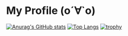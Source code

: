 # My Profile (о´∀`о)

[![Anurag's GitHub stats](https://github-readme-stats.vercel.app/api?username=kenta-tsukaue)](https://github.com/anuraghazra/github-readme-stats)
[![Top Langs](https://github-readme-stats.vercel.app/api/top-langs/?username=kenta-tsukaue&layout=compact)](https://github.com/anuraghazra/github-readme-stats)
[![trophy](https://github-profile-trophy.vercel.app/?username=kenta-tsukaue&column=7
)](https://github.com/ryo-ma/github-profile-trophy)

<!--
**kenta-tsukaue/kenta-tsukaue** is a ✨ _special_ ✨ repository because its `README.md` (this file) appears on your GitHub profile.

Here are some ideas to get you started:

- 🔭 I’m currently working on ...
- 🌱 I’m currently learning ...
- 👯 I’m looking to collaborate on ...
- 🤔 I’m looking for help with ...
- 💬 Ask me about ...
- 📫 How to reach me: ...
- 😄 Pronouns: ...
- ⚡ Fun fact: ...
-->
